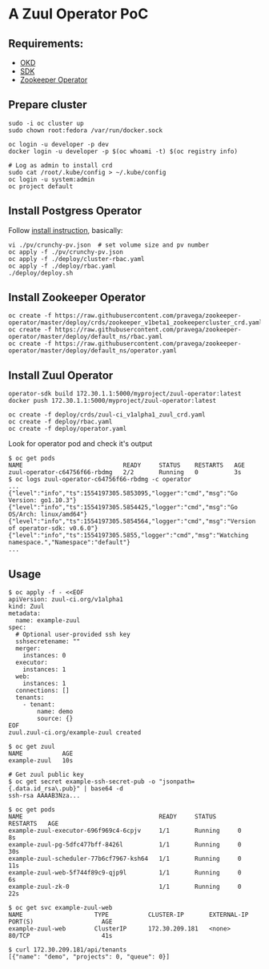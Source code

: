 A Zuul Operator PoC
=======

## Requirements:

* [OKD](https://github.com/openshift/origin/releases/download/v3.11.0/openshift-origin-client-tools-v3.11.0-0cbc58b-linux-64bit.tar.gz)
* [SDK](https://github.com/operator-framework/operator-sdk#quick-start)
* [Zookeeper Operator](https://github.com/pravega/zookeeper-operator#install-the-operator)

## Prepare cluster

```shell
sudo -i oc cluster up
sudo chown root:fedora /var/run/docker.sock

oc login -u developer -p dev
docker login -u developer -p $(oc whoami -t) $(oc registry info)

# Log as admin to install crd
sudo cat /root/.kube/config > ~/.kube/config
oc login -u system:admin
oc project default
```

## Install Postgress Operator

Follow [install instruction](https://crunchydata.github.io/postgres-operator/stable/installation/),
basically:
```
vi ./pv/crunchy-pv.json  # set volume size and pv number
oc apply -f ./pv/crunchy-pv.json
oc apply -f ./deploy/cluster-rbac.yaml
oc apply -f ./deploy/rbac.yaml
./deploy/deploy.sh
```

## Install Zookeeper Operator

```shell
oc create -f https://raw.githubusercontent.com/pravega/zookeeper-operator/master/deploy/crds/zookeeper_v1beta1_zookeepercluster_crd.yaml
oc create -f https://raw.githubusercontent.com/pravega/zookeeper-operator/master/deploy/default_ns/rbac.yaml
oc create -f https://raw.githubusercontent.com/pravega/zookeeper-operator/master/deploy/default_ns/operator.yaml
```

## Install Zuul Operator

```shell
operator-sdk build 172.30.1.1:5000/myproject/zuul-operator:latest
docker push 172.30.1.1:5000/myproject/zuul-operator:latest

oc create -f deploy/crds/zuul-ci_v1alpha1_zuul_crd.yaml
oc create -f deploy/rbac.yaml
oc create -f deploy/operator.yaml
```

Look for operator pod and check it's output

```shell
$ oc get pods
NAME                            READY     STATUS    RESTARTS   AGE
zuul-operator-c64756f66-rbdmg   2/2       Running   0          3s
$ oc logs zuul-operator-c64756f66-rbdmg -c operator
...
{"level":"info","ts":1554197305.5853095,"logger":"cmd","msg":"Go Version: go1.10.3"}
{"level":"info","ts":1554197305.5854425,"logger":"cmd","msg":"Go OS/Arch: linux/amd64"}
{"level":"info","ts":1554197305.5854564,"logger":"cmd","msg":"Version of operator-sdk: v0.6.0"}
{"level":"info","ts":1554197305.5855,"logger":"cmd","msg":"Watching namespace.","Namespace":"default"}
...
```

## Usage

```
$ oc apply -f - <<EOF
apiVersion: zuul-ci.org/v1alpha1
kind: Zuul
metadata:
  name: example-zuul
spec:
  # Optional user-provided ssh key
  sshsecretename: ""
  merger:
    instances: 0
  executor:
    instances: 1
  web:
    instances: 1
  connections: []
  tenants:
    - tenant:
        name: demo
        source: {}
EOF
zuul.zuul-ci.org/example-zuul created

$ oc get zuul
NAME           AGE
example-zuul   10s

# Get zuul public key
$ oc get secret example-ssh-secret-pub -o "jsonpath={.data.id_rsa\.pub}" | base64 -d
ssh-rsa AAAAB3Nza...

$ oc get pods
NAME                                      READY     STATUS      RESTARTS   AGE
example-zuul-executor-696f969c4-6cpjv     1/1       Running     0          8s
example-zuul-pg-5dfc477bff-8426l          1/1       Running     0          30s
example-zuul-scheduler-77b6cf7967-ksh64   1/1       Running     0          11s
example-zuul-web-5f744f89c9-qjp9l         1/1       Running     0          6s
example-zuul-zk-0                         1/1       Running     0          22s

$ oc get svc example-zuul-web
NAME                    TYPE           CLUSTER-IP       EXTERNAL-IP                     PORT(S)                   AGE
example-zuul-web        ClusterIP      172.30.209.181   <none>                          80/TCP                    41s

$ curl 172.30.209.181/api/tenants
[{"name": "demo", "projects": 0, "queue": 0}]
```

